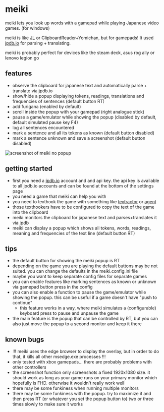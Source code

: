 # meiki
meiki lets you look up words with a gamepad while playing Japanese video games. (for windows)

meiki is like [JL](https://github.com/rampaa/JL) or ClipboardReader+Yomichan, but for gamepads! It used [jpdb.io](jpdb.io) for parsing + translating.

meiki is probably perfect for devices like the steam deck, asus rog ally or lenovo legion go

## features
- observe the clipboard for japanese text and automatically parse + translate via jpdb.io
- show/hide a popup displaying tokens, readings, translations and frequencies of sentences (default button RT)
- add furigana (enabled by default)
- scroll inside the popup with your gamepad (right analogue stick)
- pause a game/emulator while showing the popup (disabled by default, default simulated pause key F4)
- log all sentences encountered
- mark a sentence and all its tokens as known (default button disabled)
- mark a sentence unknown and save a screenshot (default button disabled)

![screenshot of meiki no popup](https://github.com/rtr46/meiki/assets/171138461/f5eace9d-262a-41ce-ba79-90cfdaed3a4e)


## getting started
- first you need a [jpdb.io](https://www.jpdb.io) account and and api key. the api key is available to all jpdb.io accounts and can be found at the bottom of the settings page
- you need a game that meiki can help you with
- you need to texthook the game with something like [textractor](https://github.com/Artikash/Textractor) or [agent](https://github.com/0xDC00/agent/releases)
- those texthookers have to be configured to copy the text of the game into the clipboard
- meiki monitors the clipboard for japanese text and parses+translates it via jpdb
- meiki can display a popup which shows all tokens, words, readings, meaning and frequencies of the text line (default button RT)

## tips
- the default button for showing the meiki popup is RT
- depending on the game you are playing the default buttons may be not suited. you can change the defaults in the meiki.config.ini file
- maybe you want to keep separate config files for separate games
- you can enable features like marking sentences as known or unknown via gamepad button press in the config
- you can also enable a function to pause the game/emulator while showing the popup. this can be useful if a game doesn't have "push to continue"
  - this feature works in a way, where meiki simulates a (configurable) keyboard press to pause and unpause the game
- the main feature is the popup that can be controlled by RT, but you can also just move the popup to a second monitor and keep it there

## known bugs
- !!! meiki uses the edge browser to display the overlay, but in order to do that, it kills all other msedge.exe processes !!!
- only tested with xbox gamepads... there are probably problems with other controllers
- the screenshot function only screenshots a fixed 1920x1080 size. it should work as long as your game runs on your primary monitor which hopefully is FHD. otherwise it wouldn't really work well
- there may be some funkiness when running multiple monitors
- there may be some funkiness with the popup. try to maximize it and then press RT (or whatever you set the popup button to) two or three times slowly to make sure it works
